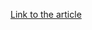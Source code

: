 [Link to the article](https://intezer.com/blog/research/stantinkos-proxy-after-your-apache-server/)
